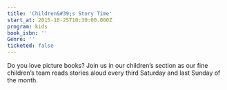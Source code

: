 ```yaml
---
title: 'Children&#39;s Story Time'
start_at: 2015-10-25T10:30:00.000Z
program: kids
book_isbn: ''
Genre: ''
ticketed: false
---
```


Do you love picture books? Join us in our children’s section as our fine children’s team reads stories aloud every third Saturday and last Sunday of the month.
